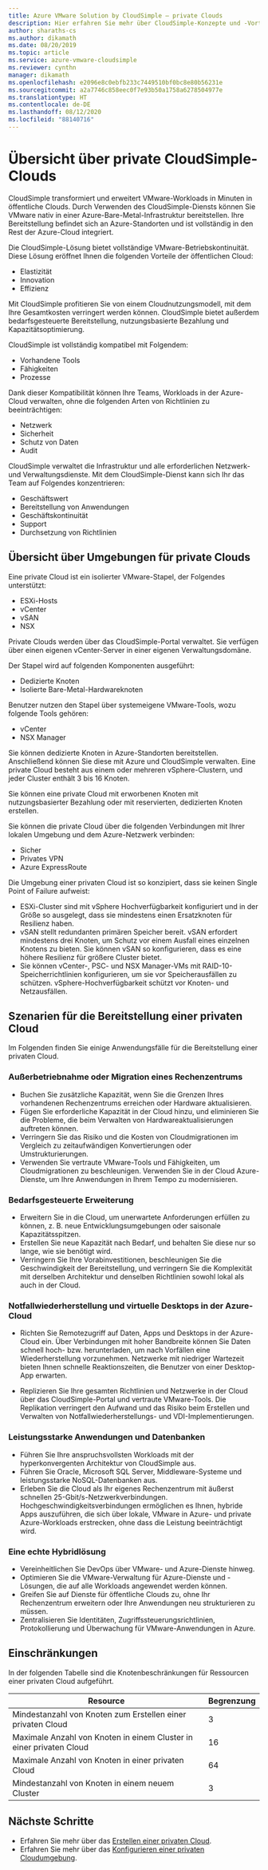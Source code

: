 ```yaml
---
title: Azure VMware Solution by CloudSimple – private Clouds
description: Hier erfahren Sie mehr über CloudSimple-Konzepte und -Vorteile, u. a. über die vollständige VMware-Betriebskontinuität und die Kompatibilität mit vorhandenen Tools, Fähigkeiten und Prozessen.
author: sharaths-cs
ms.author: dikamath
ms.date: 08/20/2019
ms.topic: article
ms.service: azure-vmware-cloudsimple
ms.reviewer: cynthn
manager: dikamath
ms.openlocfilehash: e2096e8c0ebfb233c7449510bf0bc8e80b56231e
ms.sourcegitcommit: a2a7746c858eec0f7e93b50a1758a6278504977e
ms.translationtype: HT
ms.contentlocale: de-DE
ms.lasthandoff: 08/12/2020
ms.locfileid: "88140716"
---
```

# <a name="cloudsimple-private-cloud-overview"></a>Übersicht über private CloudSimple-Clouds

CloudSimple transformiert und erweitert VMware-Workloads in Minuten in öffentliche Clouds. Durch Verwenden des CloudSimple-Diensts können Sie VMware nativ in einer Azure-Bare-Metal-Infrastruktur bereitstellen. Ihre Bereitstellung befindet sich an Azure-Standorten und ist vollständig in den Rest der Azure-Cloud integriert.

Die CloudSimple-Lösung bietet vollständige VMware-Betriebskontinuität. Diese Lösung eröffnet Ihnen die folgenden Vorteile der öffentlichen Cloud:

* Elastizität
* Innovation
* Effizienz

Mit CloudSimple profitieren Sie von einem Cloudnutzungsmodell, mit dem Ihre Gesamtkosten verringert werden können. CloudSimple bietet außerdem bedarfsgesteuerte Bereitstellung, nutzungsbasierte Bezahlung und Kapazitätsoptimierung.

CloudSimple ist vollständig kompatibel mit Folgendem:

* Vorhandene Tools
* Fähigkeiten
* Prozesse

Dank dieser Kompatibilität können Ihre Teams, Workloads in der Azure-Cloud verwalten, ohne die folgenden Arten von Richtlinien zu beeinträchtigen:

* Netzwerk
* Sicherheit  
* Schutz von Daten  
* Audit

CloudSimple verwaltet die Infrastruktur und alle erforderlichen Netzwerk- und Verwaltungsdienste. Mit dem CloudSimple-Dienst kann sich Ihr das Team auf Folgendes konzentrieren:

* Geschäftswert
* Bereitstellung von Anwendungen
* Geschäftskontinuität
* Support
* Durchsetzung von Richtlinien

## <a name="private-cloud-environment-overview"></a>Übersicht über Umgebungen für private Clouds

Eine private Cloud ist ein isolierter VMware-Stapel, der Folgendes unterstützt:

* ESXi-Hosts
* vCenter
* vSAN
* NSX

Private Clouds werden über das CloudSimple-Portal verwaltet. Sie verfügen über einen eigenen vCenter-Server in einer eigenen Verwaltungsdomäne.

Der Stapel wird auf folgenden Komponenten ausgeführt:

* Dedizierte Knoten
* Isolierte Bare-Metal-Hardwareknoten

Benutzer nutzen den Stapel über systemeigene VMware-Tools, wozu folgende Tools gehören:

* vCenter
* NSX Manager

Sie können dedizierte Knoten in Azure-Standorten bereitstellen. Anschließend können Sie diese mit Azure und CloudSimple verwalten. Eine private Cloud besteht aus einem oder mehreren vSphere-Clustern, und jeder Cluster enthält 3 bis 16 Knoten.

Sie können eine private Cloud mit erworbenen Knoten mit nutzungsbasierter Bezahlung oder mit reservierten, dedizierten Knoten erstellen.

Sie können die private Cloud über die folgenden Verbindungen mit Ihrer lokalen Umgebung und dem Azure-Netzwerk verbinden:

* Sicher
* Privates VPN
* Azure ExpressRoute

Die Umgebung einer privaten Cloud ist so konzipiert, dass sie keinen Single Point of Failure aufweist:

* ESXi-Cluster sind mit vSphere Hochverfügbarkeit konfiguriert und in der Größe so ausgelegt, dass sie mindestens einen Ersatzknoten für Resilienz haben.
* vSAN stellt redundanten primären Speicher bereit. vSAN erfordert mindestens drei Knoten, um Schutz vor einem Ausfall eines einzelnen Knotens zu bieten. Sie können vSAN so konfigurieren, dass es eine höhere Resilienz für größere Cluster bietet.
* Sie können vCenter-, PSC- und NSX Manager-VMs mit RAID-10-Speicherrichtlinien konfigurieren, um sie vor Speicherausfällen zu schützen. vSphere-Hochverfügbarkeit schützt vor Knoten- und Netzausfällen.

## <a name="scenarios-for-deploying-a-private-cloud"></a>Szenarien für die Bereitstellung einer privaten Cloud

Im Folgenden finden Sie einige Anwendungsfälle für die Bereitstellung einer privaten Cloud.

### <a name="data-center-retirement-or-migration"></a>Außerbetriebnahme oder Migration eines Rechenzentrums

* Buchen Sie zusätzliche Kapazität, wenn Sie die Grenzen Ihres vorhandenen Rechenzentrums erreichen oder Hardware aktualisieren.
* Fügen Sie erforderliche Kapazität in der Cloud hinzu, und eliminieren Sie die Probleme, die beim Verwalten von Hardwareaktualisierungen auftreten können.
* Verringern Sie das Risiko und die Kosten von Cloudmigrationen im Vergleich zu zeitaufwändigen Konvertierungen oder Umstrukturierungen.
* Verwenden Sie vertraute VMware-Tools und Fähigkeiten, um Cloudmigrationen zu beschleunigen. Verwenden Sie in der Cloud Azure-Dienste, um Ihre Anwendungen in Ihrem Tempo zu modernisieren.

### <a name="expand-on-demand"></a>Bedarfsgesteuerte Erweiterung

* Erweitern Sie in die Cloud, um unerwartete Anforderungen erfüllen zu können, z. B. neue Entwicklungsumgebungen oder saisonale Kapazitätsspitzen.
* Erstellen Sie neue Kapazität nach Bedarf, und behalten Sie diese nur so lange, wie sie benötigt wird.
* Verringern Sie Ihre Vorabinvestitionen, beschleunigen Sie die Geschwindigkeit der Bereitstellung, und verringern Sie die Komplexität mit derselben Architektur und denselben Richtlinien sowohl lokal als auch in der Cloud.

### <a name="disaster-recovery-and-virtual-desktops-in-the-azure-cloud"></a>Notfallwiederherstellung und virtuelle Desktops in der Azure-Cloud

* Richten Sie Remotezugriff auf Daten, Apps und Desktops in der Azure-Cloud ein. Über Verbindungen mit hoher Bandbreite können Sie Daten schnell hoch- bzw. herunterladen, um nach Vorfällen eine Wiederherstellung vorzunehmen. Netzwerke mit niedriger Wartezeit bieten Ihnen schnelle Reaktionszeiten, die Benutzer von einer Desktop-App erwarten.

* Replizieren Sie Ihre gesamten Richtlinien und Netzwerke in der Cloud über das CloudSimple-Portal und vertraute VMware-Tools. Die Replikation verringert den Aufwand und das Risiko beim Erstellen und Verwalten von Notfallwiederherstellungs- und VDI-Implementierungen.

### <a name="high-performance-applications-and-databases"></a>Leistungsstarke Anwendungen und Datenbanken

* Führen Sie Ihre anspruchsvollsten Workloads mit der hyperkonvergenten Architektur von CloudSimple aus.
* Führen Sie Oracle, Microsoft SQL Server, Middleware-Systeme und leistungsstarke NoSQL-Datenbanken aus.
* Erleben Sie die Cloud als Ihr eigenes Rechenzentrum mit äußerst schnellen 25-Gbit/s-Netzwerkverbindungen. Hochgeschwindigkeitsverbindungen ermöglichen es Ihnen, hybride Apps auszuführen, die sich über lokale, VMware in Azure- und private Azure-Workloads erstrecken, ohne dass die Leistung beeinträchtigt wird.

### <a name="true-hybrid"></a>Eine echte Hybridlösung

* Vereinheitlichen Sie DevOps über VMware- und Azure-Dienste hinweg.
* Optimieren Sie die VMware-Verwaltung für Azure-Dienste und -Lösungen, die auf alle Workloads angewendet werden können.
* Greifen Sie auf Dienste für öffentliche Clouds zu, ohne Ihr Rechenzentrum erweitern oder Ihre Anwendungen neu strukturieren zu müssen.
* Zentralisieren Sie Identitäten, Zugriffssteuerungsrichtlinien, Protokollierung und Überwachung für VMware-Anwendungen in Azure.

## <a name="limits"></a>Einschränkungen

In der folgenden Tabelle sind die Knotenbeschränkungen für Ressourcen einer privaten Cloud aufgeführt.

| Resource | Begrenzung |
|----------|-------|
| Mindestanzahl von Knoten zum Erstellen einer privaten Cloud | 3 |
| Maximale Anzahl von Knoten in einem Cluster in einer privaten Cloud | 16 |
| Maximale Anzahl von Knoten in einer privaten Cloud | 64 |
| Mindestanzahl von Knoten in einem neuem Cluster | 3 |

## <a name="next-steps"></a>Nächste Schritte

* Erfahren Sie mehr über das [Erstellen einer privaten Cloud](create-private-cloud.md).
* Erfahren Sie mehr über das [Konfigurieren einer privaten Cloudumgebung](quickstart-create-private-cloud.md).
